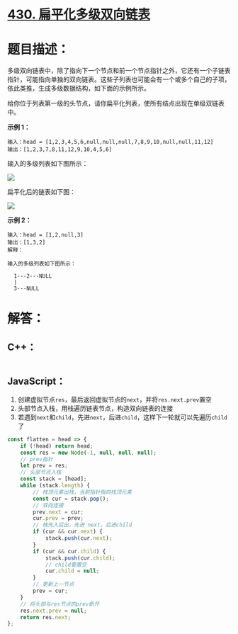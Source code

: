# [430. 扁平化多级双向链表](https://leetcode-cn.com/problems/flatten-a-multilevel-doubly-linked-list/)

# 题目描述：

多级双向链表中，除了指向下一个节点和前一个节点指针之外，它还有一个子链表指针，可能指向单独的双向链表。这些子列表也可能会有一个或多个自己的子项，依此类推，生成多级数据结构，如下面的示例所示。

给你位于列表第一级的头节点，请你扁平化列表，使所有结点出现在单级双链表中。



**示例 1：**

```
输入：head = [1,2,3,4,5,6,null,null,null,7,8,9,10,null,null,11,12]
输出：[1,2,3,7,8,11,12,9,10,4,5,6]
```

输入的多级列表如下图所示：

![](https://assets.leetcode-cn.com/aliyun-lc-upload/uploads/2018/10/12/multilevellinkedlist.png)

扁平化后的链表如下图：

![](https://assets.leetcode-cn.com/aliyun-lc-upload/uploads/2018/10/12/multilevellinkedlistflattened.png)

**示例 2：**

```
输入：head = [1,2,null,3]
输出：[1,3,2]
解释：

输入的多级列表如下图所示：

  1---2---NULL
  |
  3---NULL
```



# 解答：

## C++：

```cpp

```



## JavaScript：

1. 创建虚拟节点`res`，最后返回虚拟节点的`next`，并将`res.next.prev`置空
2. 头部节点入栈，用栈遍历链表节点，构造双向链表的连接
3. 若遇到`next`和`child`，先进`next`，后进`child`，这样下一轮就可以先遍历`child`了

```javascript
const flatten = head => {
    if (!head) return head;
    const res = new Node(-1, null, null, null);
    // prev指针
    let prev = res;
    // 头部节点入栈
    const stack = [head];
    while (stack.length) {
        // 栈顶元素出栈，当前指针指向栈顶元素
        const cur = stack.pop();
        // 双向连接
        prev.next = cur;
        cur.prev = prev;
        // 栈先入后出，先进 next，后进child
        if (cur && cur.next) {
            stack.push(cur.next);
        }
        if (cur && cur.child) {
            stack.push(cur.child);
            // child要置空
            cur.child = null;
        }
        // 更新上一节点
        prev = cur;
    }
    // 将头部与res节点的prev断开
    res.next.prev = null;
    return res.next;
};
```